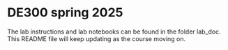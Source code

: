 # DE300 spring 2025

The lab instructions and lab notebooks can be found in the folder lab_doc. This README file will keep updating as the course moving on.
